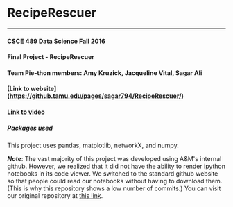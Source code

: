 # RecipeRescuer
------
#### CSCE 489 Data Science Fall 2016
#### Final Project - RecipeRescuer
#### Team Pie-thon members: Amy Kruzick, Jacqueline Vital, Sagar Ali
#### [Link to website] (https://github.tamu.edu/pages/sagar794/RecipeRescuer/)
#### [Link to video](https://www.youtube.com/watch?v=cK_lCIINXWM&feature=youtu.be)

##### Packages used
This project uses pandas, matplotlib, networkX, and numpy.

***Note***: The vast majority of this project was developed using A&M's internal github. However, we realized that it did not have the ability to render ipython notebooks in its code viewer. We switched to the standard github website so that people could read our notebooks without having to download them. (This is why this repository shows a low number of commits.) You can visit our original repository at [this link](https://github.tamu.edu/sagar794/RecipeRescuer).
